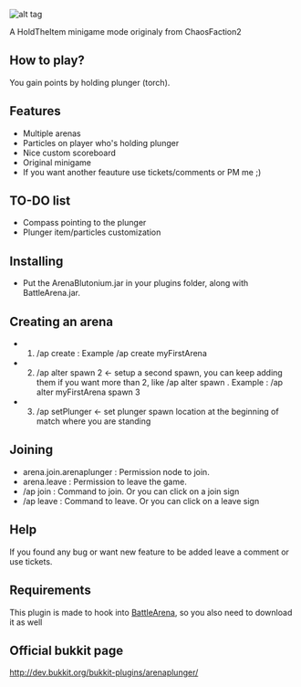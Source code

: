 ![alt tag](http://dev.bukkit.org/media/images/82/554/ArenaPlunger.png)

A HoldTheItem minigame mode originaly from ChaosFaction2

## How to play?

  You gain points by holding plunger (torch).

## Features

  * Multiple arenas
  * Particles on player who's holding plunger
  * Nice custom scoreboard
  * Original minigame
  * If you want another feauture use tickets/comments or PM me ;)

## TO-DO list

  * Compass pointing to the plunger
  * Plunger item/particles customization

##  Installing

  * Put the ArenaBlutonium.jar in your plugins folder, along with BattleArena.jar. 

## Creating an arena

  * 1. /ap create <arena name> : Example /ap create myFirstArena
  * 2. /ap alter <arena name> spawn 2 <- setup a second spawn, you can keep adding them if you want more than 2, like /ap alter <arena name> spawn <team number>. Example : /ap alter myFirstArena spawn 3 
  * 3. /ap setPlunger <arena name> <- set plunger spawn location at the beginning of match where you are standing

## Joining

  * arena.join.arenaplunger : Permission node to join.
  * arena.leave : Permission to leave the game.
  * /ap join : Command to join. Or you can click on a join sign
  * /ap leave : Command to leave. Or you can click on a leave sign 

## Help

If you found any bug or want new feature to be added leave a comment or use tickets.

## Requirements

This plugin is made to hook into [BattleArena](http://dev.bukkit.org/bukkit-plugins/battlearena2/), so you also need to download it as well

## Official bukkit page

http://dev.bukkit.org/bukkit-plugins/arenaplunger/
